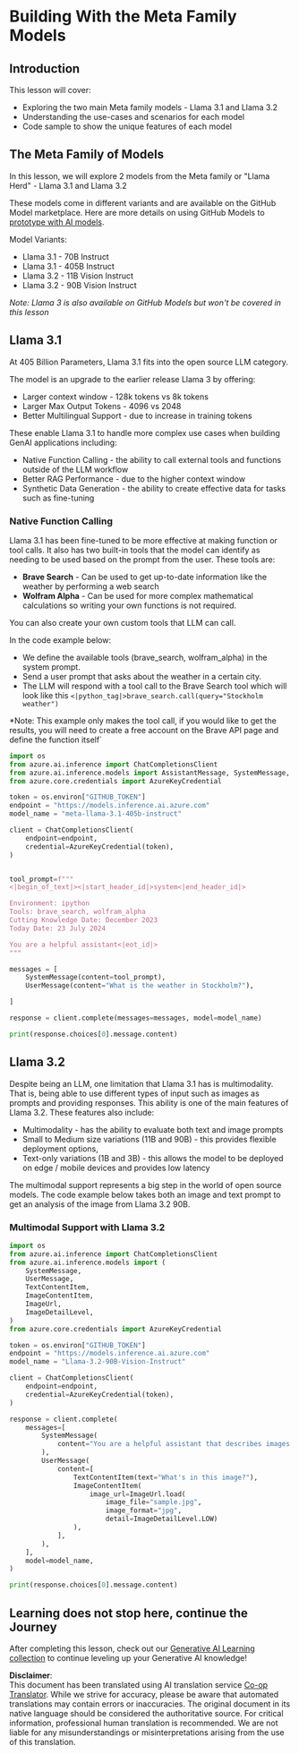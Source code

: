 <!--
CO_OP_TRANSLATOR_METADATA:
{
  "original_hash": "4c2a0b0c738b649ef049fb99a23be661",
  "translation_date": "2025-05-20T11:04:41+00:00",
  "source_file": "21-meta/README.md",
  "language_code": "en"
}
-->
# Building With the Meta Family Models 

## Introduction 

This lesson will cover: 

- Exploring the two main Meta family models - Llama 3.1 and Llama 3.2 
- Understanding the use-cases and scenarios for each model 
- Code sample to show the unique features of each model 


## The Meta Family of Models 

In this lesson, we will explore 2 models from the Meta family or "Llama Herd" - Llama 3.1 and Llama 3.2 

These models come in different variants and are available on the GitHub Model marketplace. Here are more details on using GitHub Models to [prototype with AI models](https://docs.github.com/en/github-models/prototyping-with-ai-models?WT.mc_id=academic-105485-koreyst).

Model Variants: 
- Llama 3.1 - 70B Instruct 
- Llama 3.1 - 405B Instruct 
- Llama 3.2 - 11B Vision Instruct 
- Llama 3.2 - 90B Vision Instruct 

*Note: Llama 3 is also available on GitHub Models but won't be covered in this lesson*

## Llama 3.1 

At 405 Billion Parameters, Llama 3.1 fits into the open source LLM category. 

The model is an upgrade to the earlier release Llama 3 by offering: 

- Larger context window - 128k tokens vs 8k tokens 
- Larger Max Output Tokens - 4096 vs 2048 
- Better Multilingual Support - due to increase in training tokens 

These enable Llama 3.1 to handle more complex use cases when building GenAI applications including: 
- Native Function Calling - the ability to call external tools and functions outside of the LLM workflow
- Better RAG Performance - due to the higher context window 
- Synthetic Data Generation - the ability to create effective data for tasks such as fine-tuning 

### Native Function Calling 

Llama 3.1 has been fine-tuned to be more effective at making function or tool calls. It also has two built-in tools that the model can identify as needing to be used based on the prompt from the user. These tools are: 

- **Brave Search** - Can be used to get up-to-date information like the weather by performing a web search 
- **Wolfram Alpha** - Can be used for more complex mathematical calculations so writing your own functions is not required. 

You can also create your own custom tools that LLM can call. 

In the code example below: 

- We define the available tools (brave_search, wolfram_alpha) in the system prompt. 
- Send a user prompt that asks about the weather in a certain city. 
- The LLM will respond with a tool call to the Brave Search tool which will look like this `<|python_tag|>brave_search.call(query="Stockholm weather")` 

*Note: This example only makes the tool call, if you would like to get the results, you will need to create a free account on the Brave API page and define the function itself` 

```python 
import os
from azure.ai.inference import ChatCompletionsClient
from azure.ai.inference.models import AssistantMessage, SystemMessage, UserMessage
from azure.core.credentials import AzureKeyCredential

token = os.environ["GITHUB_TOKEN"]
endpoint = "https://models.inference.ai.azure.com"
model_name = "meta-llama-3.1-405b-instruct"

client = ChatCompletionsClient(
    endpoint=endpoint,
    credential=AzureKeyCredential(token),
)


tool_prompt=f"""
<|begin_of_text|><|start_header_id|>system<|end_header_id|>

Environment: ipython
Tools: brave_search, wolfram_alpha
Cutting Knowledge Date: December 2023
Today Date: 23 July 2024

You are a helpful assistant<|eot_id|>
"""

messages = [
    SystemMessage(content=tool_prompt),
    UserMessage(content="What is the weather in Stockholm?"),

]

response = client.complete(messages=messages, model=model_name)

print(response.choices[0].message.content)
```

## Llama 3.2 

Despite being an LLM, one limitation that Llama 3.1 has is multimodality. That is, being able to use different types of input such as images as prompts and providing responses. This ability is one of the main features of Llama 3.2. These features also include: 

- Multimodality - has the ability to evaluate both text and image prompts 
- Small to Medium size variations (11B and 90B) - this provides flexible deployment options, 
- Text-only variations (1B and 3B) - this allows the model to be deployed on edge / mobile devices and provides low latency 

The multimodal support represents a big step in the world of open source models. The code example below takes both an image and text prompt to get an analysis of the image from Llama 3.2 90B. 


### Multimodal Support with Llama 3.2

```python 
import os
from azure.ai.inference import ChatCompletionsClient
from azure.ai.inference.models import (
    SystemMessage,
    UserMessage,
    TextContentItem,
    ImageContentItem,
    ImageUrl,
    ImageDetailLevel,
)
from azure.core.credentials import AzureKeyCredential

token = os.environ["GITHUB_TOKEN"]
endpoint = "https://models.inference.ai.azure.com"
model_name = "Llama-3.2-90B-Vision-Instruct"

client = ChatCompletionsClient(
    endpoint=endpoint,
    credential=AzureKeyCredential(token),
)

response = client.complete(
    messages=[
        SystemMessage(
            content="You are a helpful assistant that describes images in details."
        ),
        UserMessage(
            content=[
                TextContentItem(text="What's in this image?"),
                ImageContentItem(
                    image_url=ImageUrl.load(
                        image_file="sample.jpg",
                        image_format="jpg",
                        detail=ImageDetailLevel.LOW)
                ),
            ],
        ),
    ],
    model=model_name,
)

print(response.choices[0].message.content)
```

## Learning does not stop here, continue the Journey

After completing this lesson, check out our [Generative AI Learning collection](https://aka.ms/genai-collection?WT.mc_id=academic-105485-koreyst) to continue leveling up your Generative AI knowledge!

**Disclaimer**:  
This document has been translated using AI translation service [Co-op Translator](https://github.com/Azure/co-op-translator). While we strive for accuracy, please be aware that automated translations may contain errors or inaccuracies. The original document in its native language should be considered the authoritative source. For critical information, professional human translation is recommended. We are not liable for any misunderstandings or misinterpretations arising from the use of this translation.